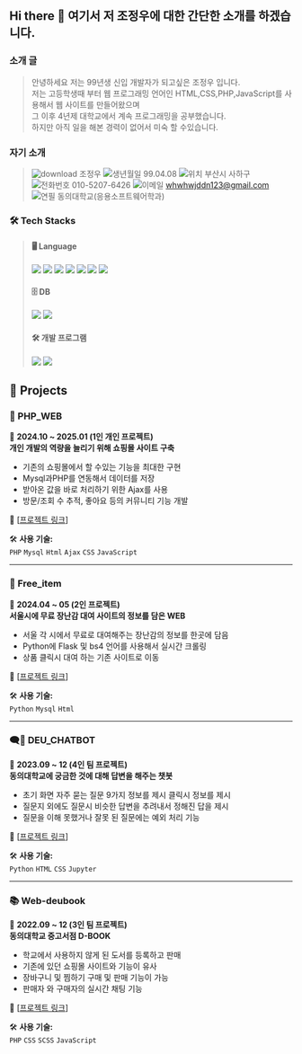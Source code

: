 ## Hi there 👋 여기서 저 조정우에 대한 간단한 소개를 하겠습니다.

<h3>소개 글</h3> 

> 안녕하세요 저는 99년생 신입 개발자가 되고싶은 조정우 입니다. <br />
> 저는 고등학생때 부터 웹 프로그래밍 언어인 HTML,CSS,PHP,JavaScript를 사용해서 웹 사이트를 만들어왔으며 <br />
> 그 이후 4년제 대학교에서 계속 프로그래밍을 공부했습니다.<br />
> 하지만 아직 일을 해본 경력이 없어서 미숙 할 수있습니다.

<h3>자기 소개</h3> 

> ![download](https://github.com/user-attachments/assets/659a1079-af2e-4a63-9fde-c3921b07a152) 조정우
> ![생년월일](https://github.com/user-attachments/assets/f66f5ec5-793f-43f4-8784-b751c945505a) 99.04.08
> ![위치](https://github.com/user-attachments/assets/a1aa4151-c461-4d50-82de-6542c32394f6) 부산시 사하구 <br />
> ![전화번호](https://github.com/user-attachments/assets/3297ad70-2f1d-424d-8e44-b5a9bf03e6d5) 010-5207-6426
> ![이메일](https://github.com/user-attachments/assets/b689ab6a-b558-4eb0-b644-e2c03f7382e4) whwhwjddn123@gmail.com
> ![연필](https://github.com/user-attachments/assets/adda0b32-cfe8-4abb-9507-5908dbfbd5fc) 동의대학교(응용소프트웨어학과)



### 🛠️ Tech Stacks

> #### 🖥 Language
> <p align="left">
>  <img src="https://img.shields.io/badge/PHP-777BB4?style=flat-square&logo=PHP&logoColor=white"/>
>  <img src="https://img.shields.io/badge/HTML5-E34F26?style=flat-square&logo=HTML5&logoColor=white"/>
>  <img src="https://img.shields.io/badge/CSS3-1572B6?style=flat-square&logo=CSS3&logoColor=white"/>
>  <img src="https://img.shields.io/badge/Flask-000000?style=flat-square&logo=Flask&logoColor=white"/>
>  <img src="https://img.shields.io/badge/Spring Boot-6DB33F?style=flat-square&logo=Spring Boot&logoColor=white"/>
>  <img src="https://img.shields.io/badge/Javascript-F7DF1E?style=flat-square&logo=Javascript&logoColor=white"/>
>  <img src="https://img.shields.io/badge/jQuery-0769AD?style=flat-square&logo=jQuery&logoColor=white"/>
></p>
>
>#### 🗄 DB
><p align="left">
>  <img src="https://img.shields.io/badge/MySQL-4479A1?style=flat-square&logo=MySQL&logoColor=white"/>
>  <img src="https://img.shields.io/badge/MariaDB-003545?style=flat-square&logo=MariaDB&logoColor=white"/>
></p>
>
>#### 🛠 개발 프로그램
><p align="left">
>  <img src="https://img.shields.io/badge/Sublime Text-FF9800?style=flat-square&logo=Sublime Text&logoColor=white"/>
>  <img src="https://img.shields.io/badge/VS Code-007ACC?style=flat-square&logo=Visual Studio Code&logoColor=white"/>
></p>

## 🚀 Projects

### 🛒 PHP_WEB 
📅 **2024.10 ~ 2025.01 (1인 개인 프로젝트)**  
**개인 개발의 역량을 늘리기 위해 쇼핑몰 사이트 구축**  
- 기존의 쇼핑몰에서 할 수있는 기능을 최대한 구현   
- Mysql과PHP를 연동해서 데이터를 저장
- 받아온 값을 바로 처리하기 위한 Ajax를 사용
- 방문/조회 수 추적, 좋아요 등의 커뮤니티 기능 개발  

🔗 [[프로젝트 링크](https://github.com/dhdhfkk1119/PHP_web.git)]

🛠 **사용 기술:**  
`PHP` `Mysql` `Html` `Ajax` `CSS` `JavaScript`

---

### 🤖 Free_item
📅 **2024.04 ~ 05 (2인 프로젝트)**  
**서울시에 무료 장난감 대여 사이트의 정보를 담은 WEB**  
- 서울 각 시에서 무료로 대여해주는 장난감의 정보를 한곳에 담음  
- Python에 Flask 및 bs4 언어를 사용해서 실시간 크롤링 
- 상품 클릭시 대여 하는 기존 사이트로 이동  

🔗 [[프로젝트 링크](https://github.com/dhdhfkk1119/Free_item)]  

🛠 **사용 기술:**  
`Python` `Mysql` `Html`  

---

### 🗨️💬 DEU_CHATBOT
📅 **2023.09 ~ 12 (4인 팀 프로젝트)**  
**동의대학교에 궁금한 것에 대해 답변을 해주는 챗봇**  
- 초기 화면 자주 묻는 질문 9가지 정보를 제시 클릭시 정보를 제시   
- 질문지 외에도 질문시 비슷한 답변을 추려내서 정해진 답을 제시  
- 질문을 이해 못했거나 잘못 된 질문에는 예외 처리 기능

🔗 [[프로젝트 링크](https://github.com/dhdhfkk1119/DEU_CHATBOT_DeuBuddy.git)]

🛠 **사용 기술:**  
`Python` `HTML` `CSS` `Jupyter`  

---

### 📚 Web-deubook
📅 **2022.09 ~ 12 (3인 팀 프로젝트)**  
**동의대학교 중고서점 D-BOOK**  
- 학교에서 사용하지 않게 된 도서를 등록하고 판매  
- 기존에 있던 쇼핑몰 사이트와 기능이 유사   
- 장바구니 및 찜하기 구매 및 판매 기능이 가능
- 판매자 와 구매자의 실시간 채팅 기능
  
🔗 [[프로젝트 링크](https://github.com/dhdhfkk1119/web-deubook.git)]

🛠 **사용 기술:**  
`PHP` `CSS` `SCSS` `JavaScript`  
    


<!--
**dhdhfkk1119/dhdhfkk1119** is a ✨ _special_ ✨ repository because its `README.md` (this file) appears on your GitHub profile.

Here are some ideas to get you started:

- 🔭 I’m currently working on ...
- 🌱 I’m currently learning ...
- 👯 I’m looking to collaborate on ...
- 🤔 I’m looking for help with ...
- 💬 Ask me about ...
- 📫 How to reach me: ...
- 😄 Pronouns: ...
- ⚡ Fun fact: ...
-->
